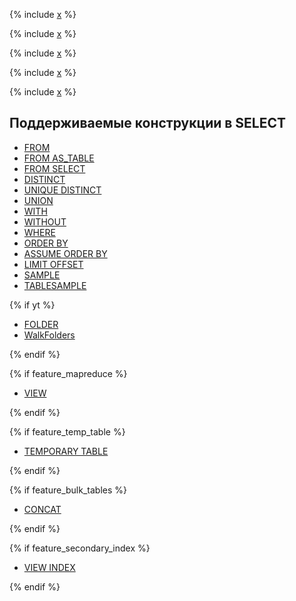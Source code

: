 {% include [x](../_includes/select/calc.md) %}

{% include [x](../_includes/select/execution.md) %}

{% include [x](../_includes/select/column_order.md) %}

{% include [x](../_includes/select/combining_queries.md) %}

{% include [x](../_includes/select/functional_tables.md) %}

## Поддерживаемые конструкции в SELECT

* [FROM](from.md)
* [FROM AS_TABLE](from_as_table.md)
* [FROM SELECT](from_select.md)
* [DISTINCT](distinct.md)
* [UNIQUE DISTINCT](unique_distinct_hints.md)
* [UNION](union.md)
* [WITH](with.md)
* [WITHOUT](without.md)
* [WHERE](where.md)
* [ORDER BY](order_by.md)
* [ASSUME ORDER BY](assume_order_by.md)
* [LIMIT OFFSET](limit_offset.md)
* [SAMPLE](sample.md)
* [TABLESAMPLE](sample.md)

{% if yt %}

* [FOLDER](folder.md)
* [WalkFolders](walk_folders.md)

{% endif %}

{% if feature_mapreduce %}

* [VIEW](view.md)

{% endif %}

{% if feature_temp_table %}

* [TEMPORARY TABLE](temporary_table.md)

{% endif %}

{% if feature_bulk_tables %}

* [CONCAT](concat.md)

{% endif %}

{% if feature_secondary_index %}

* [VIEW INDEX](secondary_index.md)

{% endif %}
